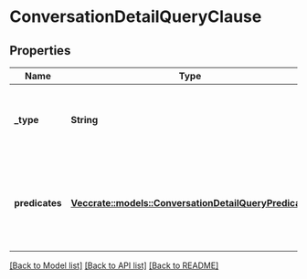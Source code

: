 # ConversationDetailQueryClause

## Properties

Name | Type | Description | Notes
------------ | ------------- | ------------- | -------------
**_type** | **String** | Boolean operation to apply to the provided predicates | 
**predicates** | [**Vec<crate::models::ConversationDetailQueryPredicate>**](ConversationDetailQueryPredicate.md) | Like a three-word sentence: (attribute-name) (operator) (target-value). | 

[[Back to Model list]](../README.md#documentation-for-models) [[Back to API list]](../README.md#documentation-for-api-endpoints) [[Back to README]](../README.md)


